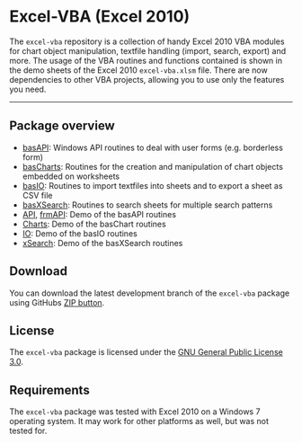 # Excel-VBA (Excel 2010)

The `excel-vba` repository is a collection of handy Excel 2010 VBA modules for chart object manipulation, textfile handling (import, search, export) and more. The usage of the VBA routines and functions contained is shown in the demo sheets of the Excel 2010 `excel-vba.xlsm` file. There are now dependencies to other VBA projects, allowing you to use only the features you need.

----------------------------------------
## Package overview

- [basAPI](vba/basAPI.bas): Windows API routines to deal with user forms (e.g. borderless form)
- [basCharts](vba/basCharts.bas): Routines for the creation and manipulation of chart objects embedded on worksheets
- [basIO](vba/basIO.bas): Routines to import textfiles into sheets and to export a sheet as CSV file
- [basXSearch](vba/basXSearch.bas): Routines to search sheets for multiple search patterns
- [API](vba/wksAPI.cls), [frmAPI](vba/frmAPI.frm): Demo of the basAPI routines
- [Charts](vba/wksCharts.cls): Demo of the basChart routines
- [IO](vba/wksIO.cls): Demo of the basIO routines
- [xSearch](vba/wksXSearch.cls): Demo of the basXSearch routines

## Download
You can download the latest development branch of the `excel-vba` package using GitHubs [ZIP button](https://github.com/cwsoft/excel-vba/archive/master.zip).

## License
The `excel-vba` package is licensed under the [GNU General Public License 3.0](./LICENSE).

## Requirements
The `excel-vba` package was tested with Excel 2010 on a Windows 7 operating system. It may work for other platforms as well, but was not tested for.